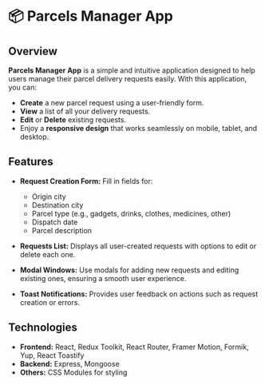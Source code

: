 # 📦 Parcels Manager App

## Overview

**Parcels Manager App** is a simple and intuitive application designed to help users manage their parcel delivery requests easily. With this application, you can:

- **Create** a new parcel request using a user-friendly form.
- **View** a list of all your delivery requests.
- **Edit** or **Delete** existing requests.
- Enjoy a **responsive design** that works seamlessly on mobile, tablet, and desktop.

## Features

- **Request Creation Form:**
  Fill in fields for:

  - Origin city
  - Destination city
  - Parcel type (e.g., gadgets, drinks, clothes, medicines, other)
  - Dispatch date
  - Parcel description

- **Requests List:**
  Displays all user-created requests with options to edit or delete each one.

- **Modal Windows:**
  Use modals for adding new requests and editing existing ones, ensuring a smooth user experience.

- **Toast Notifications:**
  Provides user feedback on actions such as request creation or errors.

## Technologies

- **Frontend:** React, Redux Toolkit, React Router, Framer Motion, Formik, Yup, React Toastify
- **Backend:** Express, Mongoose
- **Others:** CSS Modules for styling
